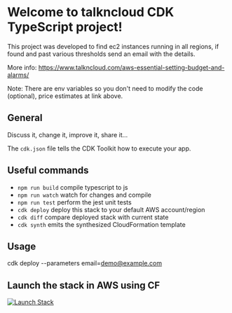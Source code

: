 # Welcome to talkncloud CDK TypeScript project!

This project was developed to find ec2 instances running in all regions, if found and past various thresholds send an email with the details.

More info: https://www.talkncloud.com/aws-essential-setting-budget-and-alarms/

Note: There are env variables so you don't need to modify the code (optional), price estimates at link above.

## General
Discuss it, change it, improve it, share it...

The `cdk.json` file tells the CDK Toolkit how to execute your app.

## Useful commands

 * `npm run build`   compile typescript to js
 * `npm run watch`   watch for changes and compile
 * `npm run test`    perform the jest unit tests
 * `cdk deploy`      deploy this stack to your default AWS account/region
 * `cdk diff`        compare deployed stack with current state
 * `cdk synth`       emits the synthesized CloudFormation template

## Usage
cdk deploy --parameters email=demo@example.com

## Launch the stack in AWS using CF
[![Launch Stack](https://cdn.rawgit.com/buildkite/cloudformation-launch-stack-button-svg/master/launch-stack.svg)](https://console.aws.amazon.com/cloudformation/home?#/stacks/new?stackName=MyBudgetAlarm&templateURL=https://talkncloud-stax.s3-ap-southeast-2.amazonaws.com/EssentialBillingStack.template.json)